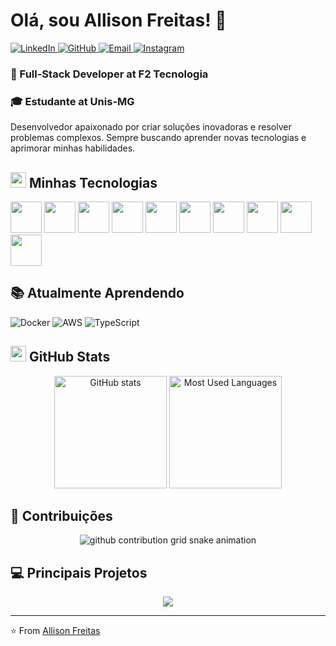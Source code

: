 # Olá, sou Allison Freitas! 👋

<div align="left">
  <a href="https://www.linkedin.com/in/allisonfreittass" target="_blank">
    <img src="https://img.shields.io/badge/-LinkedIn-0077B5?style=for-the-badge&logo=linkedin&logoColor=white" alt="LinkedIn">
  </a>
  <a href="https://github.com/Allisonfreittass" target="_blank">
    <img src="https://img.shields.io/badge/-GitHub-181717?style=for-the-badge&logo=github&logoColor=white" alt="GitHub">
  </a>
  <a href="mailto:seu-email@exemplo.com">
    <img src="https://img.shields.io/badge/-Email-D14836?style=for-the-badge&logo=gmail&logoColor=white" alt="Email">
  </a>
  <a href="https://instagram.com/allisonfreittass" target="_blank">
    <img src="https://img.shields.io/badge/-Instagram-E4405F?style=for-the-badge&logo=instagram&logoColor=white" alt="Instagram">
  </a>
</div>

### 💼 Full-Stack Developer at F2 Tecnologia
### 🎓 Estudante at Unis-MG

<p align="left">
  Desenvolvedor apaixonado por criar soluções inovadoras e resolver problemas complexos. 
  Sempre buscando aprender novas tecnologias e aprimorar minhas habilidades.
</p>

## <img src="https://media2.giphy.com/media/QssGEmpkyEOhBCb7e1/giphy.gif?cid=ecf05e47a0n3gi1bfqntqmob8g9aid1oyj2wr3ds3mg700bl&rid=giphy.gif" width="25"> Minhas Tecnologias

<div align="left">
  <img src="https://cdn.jsdelivr.net/gh/devicons/devicon@latest/icons/python/python-original.svg" width="50" height="50"/>
  <img src="https://cdn.jsdelivr.net/gh/devicons/devicon@latest/icons/c/c-original.svg" width="50" height="50"/>
  <img src="https://cdn.jsdelivr.net/gh/devicons/devicon@latest/icons/react/react-original.svg" width="50" height="50"/>
  <img src="https://cdn.jsdelivr.net/gh/devicons/devicon@latest/icons/nodejs/nodejs-original.svg" width="50" height="50"/>
  <img src="https://cdn.jsdelivr.net/gh/devicons/devicon@latest/icons/nodemon/nodemon-original.svg" width="50" height="50"/>
  <img src="https://cdn.jsdelivr.net/gh/devicons/devicon@latest/icons/mongodb/mongodb-original.svg" width="50" height="50"/>
  <img src="https://cdn.jsdelivr.net/gh/devicons/devicon@latest/icons/javascript/javascript-original.svg" width="50" height="50"/>
  <img src="https://cdn.jsdelivr.net/gh/devicons/devicon@latest/icons/html5/html5-original.svg" width="50" height="50"/>
  <img src="https://cdn.jsdelivr.net/gh/devicons/devicon@latest/icons/css3/css3-original.svg" width="50" height="50"/>
  <img src="https://cdn.jsdelivr.net/gh/devicons/devicon@latest/icons/git/git-original.svg" width="50" height="50"/>
</div>

## 📚 Atualmente Aprendendo
<div align="left">
  <img src="https://img.shields.io/badge/-Docker-2496ED?style=for-the-badge&logo=docker&logoColor=white" alt="Docker">
  <img src="https://img.shields.io/badge/-AWS-232F3E?style=for-the-badge&logo=amazon-aws&logoColor=white" alt="AWS">
  <img src="https://img.shields.io/badge/-TypeScript-3178C6?style=for-the-badge&logo=typescript&logoColor=white" alt="TypeScript">
</div>

## <img src="https://media.giphy.com/media/iY8CRBdQXODJSCERIr/giphy.gif" width="25"> GitHub Stats

<div style="text-align: center;" align="center">
  <img height="180em" src="https://github-readme-stats-git-masterrstaa-rickstaa.vercel.app/api?username=Allisonfreittass&hide_title=true&show_icons=true&include_all_commits=false&count_private=true&line_height=25&hide=issues&bg_color=000&title_color=FF00F6&text_color=FFF&border_radius=3&border_color=36123c&icon_color=FF00F6&theme=jolly" alt="GitHub stats">
  
  <a href="https://github.com/Allisonfreittass/github-readme-stats">
    <img height="180em" src="https://github-readme-stats-git-masterrstaa-rickstaa.vercel.app/api/top-langs/?username=Allisonfreittass&line_height=10&card_width=290&layout=compact&hide_title=false&count_private=true&langs_count=4&show_icons=true&title_color=FF00F6&hide=html,css&bg_color=000&text_color=8B8B8B&border_radius=3&border_color=561760&count_private=true" alt="Most Used Languages">
  </a>
</div>

## 🐍 Contribuições

<div align="center">
  <picture>
    <source media="(prefers-color-scheme: dark)" srcset="https://raw.githubusercontent.com/Allisonfreittass/Allisonfreittass/output/github-contribution-grid-snake-dark.svg">
    <source media="(prefers-color-scheme: light)" srcset="https://raw.githubusercontent.com/Allisonfreittass/Allisonfreittass/output/github-contribution-grid-snake-dark.svg">
    <img align="center" alt="github contribution grid snake animation" src="https://raw.githubusercontent.com/Allisonfreittass/Allisonfreittass/output/github-contribution-grid-snake.svg">
  </picture>
</div>

## 💻 Principais Projetos

<div align="center">
  <a href="https://github.com/Allisonfreittass/projeto-exemplo">
    <img align="center" src="https://github-readme-stats.vercel.app/api/pin/?username=Allisonfreittass&repo=projeto-exemplo&theme=dark&bg_color=000&title_color=FF00F6&icon_color=FF00F6&text_color=8B8B8B&border_color=561760" />
  </a>
  <!-- Você pode adicionar mais projetos aqui quando quiser destacá-los -->
</div>

---

⭐️ From [Allison Freitas](https://github.com/Allisonfreittass)
